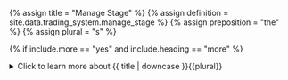 <!-- TITLE AND DEFINITION starts -->

{% assign title = "Manage Stage" %}
{% assign definition = site.data.trading_system.manage_stage %}
{% assign preposition = "the" %}
{% assign plural = "s" %}

<!--------------------------------------------- TITLE AND DEFINITION ends -->

{% if include.more == "yes" and include.heading == "more" %}
<details class='detailsCollapsible'><summary class='nobr'>Click to learn more about {{ title | downcase }}{{plural}}
</summary>
{% endif %}

{% if include.heading != "" and include.heading != "more" %}
{{include.heading}} {{title}}
{% endif %}

{% if include.icon != "no" %} 

{% if include.table == "yes" and include.icon != "no" %}
<table class='definitionTable'><tr><td>
{% endif %}

<img src='images/icons/nodes/png{{include.icon}}/{{ title | downcase | replace: " ", "-" }}.png' />

{% if include.table == "yes" and include.icon != "no" %}
</td><td>
{% endif %}

{% endif %}

{% if include.definition == "bold" %}
<strong>{{ definition }}</strong>
{% else %}
{% if include.definition != "no" %}
{{ definition }}
{% endif %}
{% endif %}

{% if include.table == "yes" and include.icon != "no" %}
</td></tr></table>
{% endif %}

{% if include.more == "yes" and include.content == "more" and include.heading != "more" %}
<details class='detailsCollapsible'><summary class='nobr'>Click to learn more about {{ title | downcase }}{{plural}}
</summary>
{% endif %}

{% if include.content != "no" %}

<!--------------------------------------------- CONTENT starts -->

The first and foremost rule of trading is to preserve capital and its main goal is to increase it.

Conceptually, a position is not an instantaneous event, but an event which has an opening, a period of maturation, and a closing. The management of the position happens throughout the process.

The concept of managing the position refers to the fact that the formulas that determine the take profit and stop loss targets may change as the position develops. A typical situation in which you may want to change your original take profit and stop loss formulas is when the position seems to be developing well in your favor.

It may be in your best interest to manage the stop loss, moving the target in the direction that would help protect unrealized profits. It may also be in your interest to move the take profit target to extract a larger profit than originally expected. Or you may wish to set up a mechanism that closes the trade as soon as a certain market situation materializes.

The management of take profit and stop loss is done independently of each other, in phases. Therefore, each concept has its own set of management phases.

Each phase has its formula to describe the corresponding target. Users may define situations in which the current phase shall be abandoned and a different phase&mdash;with its formula&mdash;shall be implemented. 

Keep in mind that the position is in constant development, so there may be as many phases as you deem appropriate for your particular strategy.

The idea of managing targets in phases derives from the notion that big market moves tend to provide clues as to what may come up next. For instance, rallies may accelerate as more traders join the move. Recognizable patterns may emerge. Signs of exhaustion may be identified.

All of these considerations may feed the dynamic analysis performed in each phase as the position develops.

Upon execution, the system verifies if the current candle has tagged either of the targets. If&mdash;or when&mdash;it does, the close stage kicks in and closing execution begins.

{% include callout.html type="success" content="It is crucial to understand that Superalgos does not place orders to close a position until the stop loss or take profit targets are hit. That is, stop loss and take profit are not orders sitting at the exchange waiting to be filled at a certain rate. Instead, Superalgos keeps track of targets internally, and places the orders at the exchange during the execution cycle in which it detects either of the targets has been hit." %}

This behavior has advantages and disadvantages, but it was designed as is because the former outweigh the latter.

By not placing stop or take profit orders at the exchange, Superalgos keeps your targets&mdash;and the underlying strategy&mdash;secret. This guarantees that such a crucial piece of information may not be used against you by the exchange itself or any third party that may have access to privileged information.

On the other hand, not placing a stop order in advance may occasionally cause relatively more slippage, for instance, in cases of massive flash market moves. 

That said, the default behavior of the system may be hacked to avoid the eventual risk of excessive slippage: set your stop loss and take profit targets tighter than intended.

<!--------------------------------------------- CONTENT ends -->

{% endif %}

{% if include.more == "yes" and include.content != "more" and include.heading != "more" %}
<details class='detailsCollapsible'><summary class='nobr'>Click to learn more about {{ title | downcase }}{{plural}}
</summary>
{% endif %}

{% if include.adding != "" %}

{{include.adding}} Adding {{preposition}} {{title}} Node

<!--------------------------------------------- ADDING starts -->

To add a manage stage node, select *Add Missing Stages* on the strategy node menu. All stages that may be missing are created along with the rest of the basic structure of nodes required to define each of them and their events.

{% include note.html content="Only one manage stage may exist in each strategy." %}

<!--------------------------------------------- ADDING ends -->

{% endif %}

{% if include.configuring != "" %}

{{include.configuring}} Configuring the {{title}}

<!--------------------------------------------- CONFIGURING starts -->

XXXXXXXXXXXXXXXXXXXXXXXXXXXXXXXXXXXXXXXXXXXXXXXXXXXXXX

<!--------------------------------------------- CONFIGURING ends -->

{% endif %}

{% if include.starting != "" %}

{{include.starting}} Starting {{preposition}} {{title}}

<!--------------------------------------------- STARTING starts -->

XXXXXXXXXXXXXXXXXXXXXXXXXXXXXXXXXXXXXXXXXXXXXXXXXXXXXX

<!--------------------------------------------- STARTING ends -->

{% endif %}

{% if include.more == "yes" %}
</details>
{% endif %}